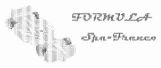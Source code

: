 <pre style="font: 6px/3px monospace;">                                                                                                                                                                                                        
                                                                                                                                                                                                        
                                                                                                                                                                                                        
                                                                                                                                                                                                        
                                                                                                                                                                                                        
                                                                                                                                                                                                        
                                                                                                                                                                                                        
                           .                                                                                                                                                                            
                          .,;`                                                                                                                                                                          
                        `,:;';`                                                                                                                                                                         
                    `,:;;;::;',                                                                                                                                                                         
            `    .:;;;;::::::',                                                                                                                                                                         
            ::,:;;;::::::;;;;',                                                                                                                                                                         
            :;:;::::::;;;''''',                                                                                                                                                                         
            ;:;:::;;'''''''''', `::                                                                                                                                                                     
            ;;;;;''''''''''''''##+++                                                                                                                                                                    
            ;;;''''''''''''''''##+++,                              #@@@@@@@@@@@@@+  @@@@@@@:;@@@:       @@@@ .@@       @@@+        @@@         @@'                                                      
            ;;;''''''''''';;;;:'##+++                             #+   @# `     @@'`     ;@@  ;@` @'      @@ #@@      @#+@@       +:@,         .@:                                                      
            ;;;''''''';;;;::;;::'##++`                            @   `@;   @@.  @@   @:  @@  #@ @@. @#   @+  @@     #@  @`      ,##@          '@`                                                      
            ;;''''';;;;'';;;:::::@#++:                            #@@.;@    @@   @@  :@` '@,  @@#+@ @@+  .@.  :@     @@          @ @#          @@                                                       
            ;;'';;;;;;;;''';;;::::@#+'                            #@@.#@@@ :@;  `@+  #@;@@   `@@'#@##@`  +@   @.    `@@     ,@@@@@@@@@@@`      @#                                                       
         ,'+++';;;;;;;;;'''';;;::::##+`.`                             @#   :@,  +@`  @#.@;   ;@@ @@'#@   @@  .@     +@;    @@` ;+ +@          .@:                                                       
        `++++++';;;;;;;;;'''';;;:::::::::.                           `@,    @# .@,  `@; @@   @@ .@+ @+   @@ :@` `+  @'    +@, ;@  @@          '@                                                        
        :+++++++';;;;:';;;'''';;;:::::::::.                       #@@@@     .@@@`   :@` '@@@ @, :@ `@@@+ :@@@`  @@@@@@@@@@@@@@@  `@;          @@                                                        
       `'++++++++';:;;;':;;'''';;;;::::::::`                                                                               @@                                                                           
       `++++####++';::;'':;;'''';;;;;;:::::`                                                                                                                                                            
       `'+++#####+'';;:;'';;;'''';;'';:::::``                                                                                                                                                           
       `''++####+';:::;;;'';;;;''''''':::::```                                                                                                                                                          
        '+'++##+;::::::;;'';;;;;'''''':::::``..`                                                                                                                                                        
        ;+'++##;;;::::::;;''';;;;''''''';::``::.                                                                                                                                                        
        `''++##;;;::::::;;;''';;;;'';;;'':::. ,``                                                                                                                                                       
         '+'++ ;;;;;;:::::;;''';;;;;''''';:::,````                                                                                                                                                      
          ;+#  ;;;,``,:::;;;;'';::'''''''':::::```                                                                                                                                                      
               ;;'..````,;;;;''';::'';;;;';:::::`,                                                                                                                                                      
               ;;;:..``````:;;''';:;;;#+;'':::::,:                                                                                                                                                      
               ;;;;:..``::.`;;;'''::;'##';';:::::,                                                                                                                                                      
               ;;;;;:.```:;..:;;;';:::'';;;';::::,                                                                                                                                                      
               .;;;;;,..`````;:;;;';:::;;'''';:::.                             `@@@@@                  @@@@@@@@                                                                                         
                ,;;;;;,.....``;;;;;';::';;;;'':::,                             +@`;@@                 @    @'                                             :@`                                           
                 :;;;;;.,,,,,,';;;;;;;:::::::::::.                             ;@+  .@.               #;@ ,@.  @                              @           #@                     @@      #,             
                  :;;;;:,::,,:;;;'';;;';:::::::::.                             `@@  '@                @@@,+@  @@                             @@           @#                     @:     ;@.             
                   ;;;;;'''''';;;;;;'''';:::::::::           `            '@@@@ @@  @@@@; ,@@@@  #@@; ;@@ @@@:'@@@` ,@@@@  @@ @@ `@@@@ .@@@@@@@@@` ,@@@@ `@;,@' '@@@@  @+`@@`@@ ,@@@@   ;@+             
                    ;;;;'''''';';;;;;;;';;::::::::,`      :++++.          @@    @@  @+ @; @@ @#  @@@      @'  +.'@  @@ @#  @+@@' @@ ;+ #@ @@ +.'@  @@ #: :@,@@` @@ @# `@;@@@@@' #@ @@  ;:@@             
                     ;;;'''''';'''''';;;';;::::::::;::,`,;+##+'+          #@:  .@@ .@,#@  @@`@;       `@`,@`  @ @#  @@`@; ,@@,@. @@    #@ @+ @ @#  @@    #@'+@  @@.@. '@@'@@:@  @@`@` :@'@#             
                     `;;'''''''''''''''''';;;::::::`';::::+##+++'          ;@@@@;  +@ @@@;`@ @@@      @@@@.     #@@;`@ @@@+# ,@@# #@@@@ '@;    #@@; @@@@@@: #@@.:@`@@@#+ '; .@@+@'#@@@ @@@@@            
                      `;;;;''';''''''''''':'''.`.``.`'';:::+##+++                  @@                                                                                          :@`                      
                        .,;;''''''''''''''::'.,.`,::.,'''::;+##++,                 @+                                                                                          #@                       
                             ,;'''''''''';::;':,.,:```''::;'+##+#'                                                                                                                                      
                              ;';''''''';:::;'':,.```` ;::''+####+                                                                                                                                      
                                `:''++++';;:;+'':,.`````:;''+###;'                                                                                                                                      
                                  .++++++';::::;;:,.````,;'''+;:;;::`                                                                                                                                   
                                  ++++++++';;;;;:::,.````;;;+'::;';:.                                                                                                                                   
                                  ++++#++++'''''''';,.````'''::;;'';,                                                                                                                                   
                                  ++++#+++++'''''''':,.```:::;;::;;;:                                                                                                                                   
                                  +++++#+##+''''''''':,.```;:::::::;:                                                                                                                                   
                                  +++++####+''';;''''':,.```::::;;;;;                                                                                                                                   
                                  '++++####';;:;;;::;;':,.``:;;;;;;;,                                                                                                                                   
                                  :++++###@''';::;;;:::':,```;;;;;;;`                                                                                                                                   
                                   +++++#+::;'';:::::::;':..`;;;;;;;`                                                                                                                                   
                                   '++++#;;;:;;;;:::;;;;'',..;;;;;;;                                                                                                                                    
                                    ++++#;;;;;;';;;;;;;'''';:;;;;;;;                                                                                                                                    
                                     ++++;;;;;;;;;;;;;;;''';;;;;;:`                                                                                                                                     
                                      :` ;;;;;;;;;;;;;;''';';;;,                                                                                                                                        
                                         ;;;;;;;;;;;;;;''';;:.                                                                                                                                          
                                         ;;;;;;;;;;;;;;;'';;,`                                                                                                                                          
                                         ;;;;;;;;;;;;;;.,;;;.                                                                                                                                           
                                         .';;;;;;;;;.    ,;;                                                                                                                                            
                                           `;;;;;,        `                                                                                                                                             
                                             `.                                                                                                                                                         
                                                                                                                                                                                                        
                                                                                                                                                                                                        
                                                                                                                                                                                                        
                                                                                                                                                                                                        
                                                                                                                                                                                                        
                                                                                                                                                                                                        
                                                                                                                                                                                                        
                                                                                                                                                                                                        
                                                                                                                                                                                                        
</pre>
